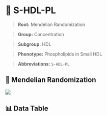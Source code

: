 # 🧪 S-HDL-PL

> **Root:** Mendelian Randomization

> **Group:** Concentration  

> **Subgroup:** HDL

> **Phenotype:** Phospholipids in Small HDL  

> **Abbreviations:** `S-HDL-PL`

## 🧬 Mendelian Randomization  

<img src="/MR/Figures/Inverse/ShengxianHDLhengxianPL.png"/>


## 📊 Data Table


<CsvTableMRI src="/MR_Data/Inverse/ShengxianHDLhengxianPL.csv"/>
